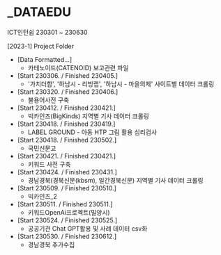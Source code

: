 # _DATAEDU
ICT인턴쉽 230301 ~ 230630

[2023-1] Project Folder
- [Data Formatted...]
  - 카테노이드(CATENOID) 보고관련 파일
- [Start 230306. / Finished 230405.]
  - '가치더함', '하남시 - 리빙랩', '하남시 - 마을의제' 사이트별 데이터 크롤링
- [Start 230320. / Finished 230406.]
  - 불용어사전 구축
- [Start 230412. / Finished 230421.]
  - 빅카인즈(BigKinds) 지역별 기사 데이터 크롤링
- [Start 230418. / Finished 230419.]
  - LABEL GROUND - 아동 HTP 그림 활용 심리검사
- [Start 230418. / Finished 230502.]
  - 국민신문고
- [Start 230421. / Finished 230421.]
  - 키워드 사전 구축
- [Start 230424. / Finished 230431.]
  - 경남경북(경북신문(kbsm), 일간경북신문) 지역별 기사 데이터 크롤링
- [Start 230509. / Finished 230510.]
  - 빅카인즈_2
- [Start 230511. / Finished 230511.]
  - 키워드OpenAi프로젝트(밀양시)
- [Start 230524. / Finished 230525.]
  - 공공기관 Chat GPT활용 및 사례 데이터 csv화
- [Start 230530. / Finished 230612.]
  - 경남경북 추가수집
